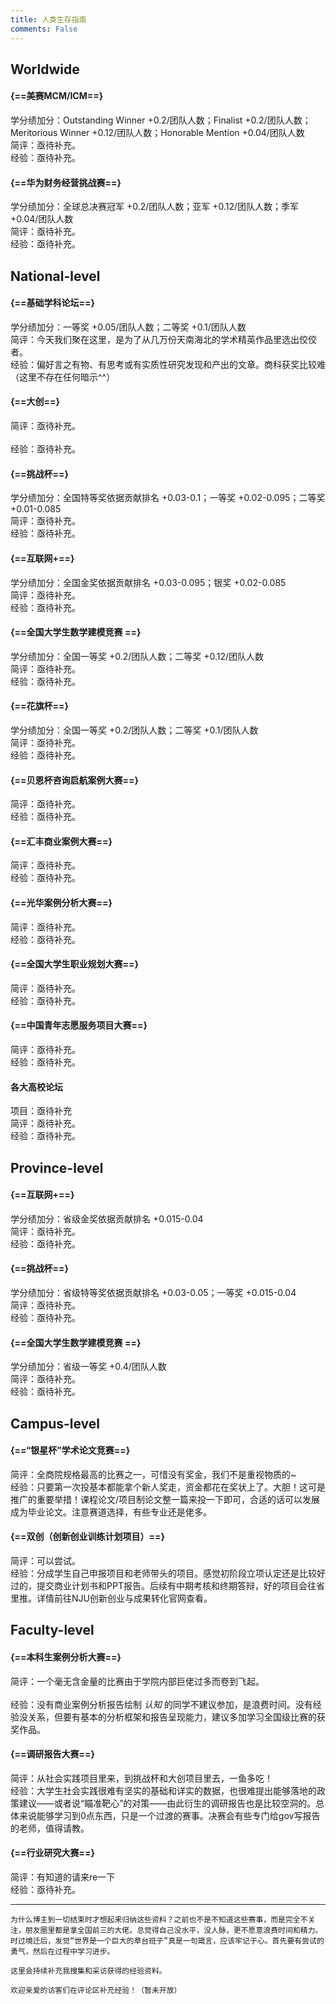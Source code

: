 ```yaml
---
title: 人类生存指南
comments: False
---
```


## Worldwide
#### {==美赛MCM/ICM==}
学分绩加分：Outstanding Winner +0.2/团队人数；Finalist +0.2/团队人数；Meritorious Winner +0.12/团队人数；Honorable Mention +0.04/团队人数<br>
简评：亟待补充。<br>
经验：亟待补充。  

#### {==华为财务经营挑战赛==}
学分绩加分：全球总决赛冠军 +0.2/团队人数；亚军 +0.12/团队人数；季军 +0.04/团队人数<br>
简评：亟待补充。<br>
经验：亟待补充。

## National-level
#### {==基础学科论坛==}
学分绩加分：一等奖 +0.05/团队人数；二等奖 +0.1/团队人数<br>
简评：今天我们聚在这里，是为了从几万份天南海北的学术精英作品里选出佼佼者。<br>
经验：偏好言之有物、有思考或有实质性研究发现和产出的文章。商科获奖比较难（这里不存在任何暗示^^）

#### {==大创==}
简评：亟待补充。<br><br>
经验：亟待补充。

#### {==挑战杯==}
学分绩加分：全国特等奖依据贡献排名 +0.03-0.1；一等奖 +0.02-0.095；二等奖 +0.01-0.085<br>
简评：亟待补充。<br>
经验：亟待补充。

#### {==互联网+==}
学分绩加分：全国金奖依据贡献排名 +0.03-0.095；银奖 +0.02-0.085<br>
简评：亟待补充。<br>
经验：亟待补充。

#### {==全国大学生数学建模竞赛 ==} 
学分绩加分：全国一等奖 +0.2/团队人数；二等奖 +0.12/团队人数<br>
简评：亟待补充。<br>
经验：亟待补充。

#### {==花旗杯==}
学分绩加分：全国一等奖 +0.2/团队人数；二等奖 +0.1/团队人数<br>
简评：亟待补充。<br>
经验：亟待补充。

#### {==贝恩杯咨询启航案例大赛==}
简评：亟待补充。<br>
经验：亟待补充。

#### {==汇丰商业案例大赛==}
简评：亟待补充。<br>
经验：亟待补充。

#### {==光华案例分析大赛==}
简评：亟待补充。<br>
经验：亟待补充。

#### {==全国大学生职业规划大赛==}
简评：亟待补充。<br>
经验：亟待补充。

#### {==中国青年志愿服务项目大赛==}
简评：亟待补充。<br>
经验：亟待补充。

#### 各大高校论坛
项目：亟待补充<br>
简评：亟待补充。<br>
经验：亟待补充。

## Province-level
#### {==互联网+==}
学分绩加分：省级金奖依据贡献排名 +0.015-0.04<br>
简评：亟待补充。<br>
经验：亟待补充。

#### {==挑战杯==}
学分绩加分：省级特等奖依据贡献排名 +0.03-0.05；一等奖 +0.015-0.04<br>
简评：亟待补充。<br>
经验：亟待补充。

#### {==全国大学生数学建模竞赛 ==} 
学分绩加分：省级一等奖 +0.4/团队人数<br>
简评：亟待补充。<br>
经验：亟待补充。

## Campus-level
#### {==“银星杯”学术论文竞赛==}
简评：全商院规格最高的比赛之一，可惜没有奖金，我们不是重视物质的~<br>
经验：只要第一次投基本都能拿个新人奖走，资金都花在奖状上了。大胆！这可是推广的重要举措！课程论文/项目制论文整一篇来投一下即可，合适的话可以发展成为毕业论文。注意赛道选择，有些专业还是佬多。  

#### {==双创（创新创业训练计划项目）==}
简评：可以尝试。<br>
经验：分成学生自己申报项目和老师带头的项目。感觉初阶段立项认定还是比较好过的，提交商业计划书和PPT报告。后续有中期考核和终期答辩，好的项目会往省里推。详情前往NJU创新创业与成果转化官网查看。

## Faculty-level
#### {==本科生案例分析大赛==}
简评：一个毫无含金量的比赛由于学院内部巨佬过多而卷到飞起。<br>  
经验：没有商业案例分析报告绘制 *认知* 的同学不建议参加，是浪费时间。没有经验没关系，但要有基本的分析框架和报告呈现能力，建议多加学习全国级比赛的获奖作品。  

#### {==调研报告大赛==}
简评：从社会实践项目里来，到挑战杯和大创项目里去，一鱼多吃！<br>
经验：大学生社会实践很难有坚实的基础和详实的数据，也很难提出能够落地的政策建议——或者说“瞄准靶心”的对策——由此衍生的调研报告也是比较空洞的。总体来说能够学习到0点东西，只是一个过渡的赛事。决赛会有些专门给gov写报告的老师，值得请教。  

#### {==行业研究大赛==}
简评：有知道的请来re一下<br>
经验：亟待补充。

---
    为什么博主到一切结束时才想起来归纳这些资料？之前也不是不知道这些赛事，而是完全不关注，朋友圈里都是拿全国前三的大佬。总觉得自己没水平，没人脉，更不愿意浪费时间和精力。时过境迁后，发觉“世界是一个巨大的草台班子”真是一句箴言，应该牢记于心。首先要有尝试的勇气，然后在过程中学习进步。  

    这里会持续补充我搜集和采访获得的经验资料。    

    欢迎亲爱的访客们在评论区补充经验！（暂未开放）  